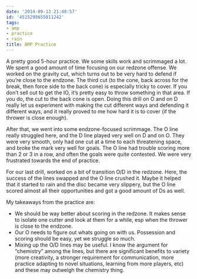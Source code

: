 ```yaml
---
date: '2014-09-13 21:40:57'
id: '4515298655811242'
tags:
- amp
- practice
- rain
title: AMP Practice
---
```


A pretty good 5-hour practice. We some skills work and scrimmaged a lot. We spent a good amount of time focusing on our redzone offense. We worked on the gravity cut, which turns out to be very hard to defend if you’re close to the endzone. The third cut (to the cone, back across for the break, then force side to the back cone) is especially tricky to cover. If you don’t sell out to get the IO, it’s pretty easy to throw something in that area. If you do, the cut to the back cone is open. Doing this drill on O and on D really let us experiment with making the cut different ways and defending it different ways, and it really proved to me how hard it is to cover (if the thrower is close enough).

After that, we went into some endzone-focused scrimmage. The O line really struggled here, and the D line played very well on D and on O. They were very smooth, only had one cut at a time to each threatening space, and broke the mark very well for goals. The O line had trouble scoring more than 2 or 3 in a row, and often the goals were quite contested. We were very frustrated towards the end of practice.

For our last drill, worked on a bit of transition O/D in the redzone. Here, the success of the lines swapped and the O line crushed it. Maybe it helped that it started to rain and the disc became very slippery, but the O line scored almost all their opportunities and got a good amount of Ds as well.

My takeaways from the practice are:

- We should be way better about scoring in the redzone. It makes sense to isolate one cutter and look at them for a while, esp when the thrower is close to the endzone.
- Our O needs to figure out whats going on with us. Possession and scoring should be easy, yet we struggle so much.
- Mixing up the O/D lines may be useful. I know the argument for “chemistry” among the lines, but there are significant benefits to variety (more creativity, a stronger requirement for communication, more practice adapting to novel situations, learning from more players, etc) and these may outweigh the chemistry thing.
